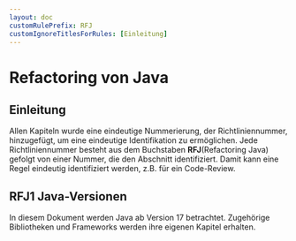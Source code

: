 ```yaml
---
layout: doc
customRulePrefix: RFJ
customIgnoreTitlesForRules: [Einleitung]
---
```


# Refactoring von Java

## Einleitung

Allen Kapiteln wurde eine eindeutige Nummerierung, der Richtliniennummer, hinzugefügt, um eine eindeutige Identifikation zu ermöglichen.
Jede Richtliniennummer besteht aus dem Buchstaben **RFJ**(Refactoring Java) gefolgt von einer Nummer, die den Abschnitt identifiziert.
Damit kann eine Regel eindeutig identifiziert werden, z.B. für ein Code-Review.

## RFJ1 Java-Versionen

In diesem Dokument werden Java ab Version 17 betrachtet.
Zugehörige Bibliotheken und Frameworks werden ihre eigenen Kapitel erhalten.
